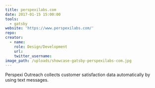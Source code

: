 ```yaml
---
title: perspexilabs.com
date: 2017-01-15 15:00:00
tools:
  - gatsby
website: 'https://www.perspexilabs.com/'
repo:
creator:
  - name:
    role: Design/Development
    url:
    twitter_username:
image_path: /uploads/showcase-gatsby-perspexilabs-com.jpg
---
```



Perspexi Outreach collects customer satisfaction data automatically by using text messages.
